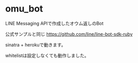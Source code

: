 # omu_bot
LINE Messaging APIで作成したオウム返しのBot

公式サンプルと同じ
https://github.com/line/line-bot-sdk-ruby  

sinatra + herokuで動きます。

whitelistは設定しなくても動作しました。
